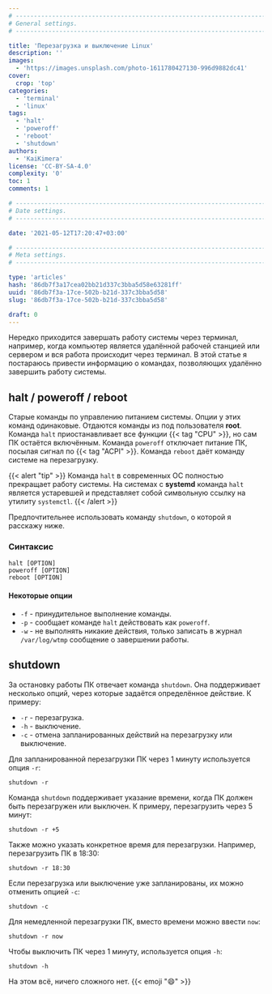 ```yaml
---
# -------------------------------------------------------------------------------------------------------------------- #
# General settings.
# -------------------------------------------------------------------------------------------------------------------- #

title: 'Перезагрузка и выключение Linux'
description: ''
images:
  - 'https://images.unsplash.com/photo-1611780427130-996d9882dc41'
cover:
  crop: 'top'
categories:
  - 'terminal'
  - 'linux'
tags:
  - 'halt'
  - 'poweroff'
  - 'reboot'
  - 'shutdown'
authors:
  - 'KaiKimera'
license: 'CC-BY-SA-4.0'
complexity: '0'
toc: 1
comments: 1

# -------------------------------------------------------------------------------------------------------------------- #
# Date settings.
# -------------------------------------------------------------------------------------------------------------------- #

date: '2021-05-12T17:20:47+03:00'

# -------------------------------------------------------------------------------------------------------------------- #
# Meta settings.
# -------------------------------------------------------------------------------------------------------------------- #

type: 'articles'
hash: '86db7f3a17cea02bb21d337c3bba5d58e63281ff'
uuid: '86db7f3a-17ce-502b-b21d-337c3bba5d58'
slug: '86db7f3a-17ce-502b-b21d-337c3bba5d58'

draft: 0
---
```


Нередко приходится завершать работу системы через терминал, например, когда компьютер является удалённой рабочей станцией или сервером и вся работа происходит через терминал. В этой статье я постараюсь привести информацию о командах, позволяющих удалённо завершить работу системы.

<!--more-->

## halt / poweroff / reboot

Старые команды по управлению питанием системы. Опции у этих команд одинаковые. Отдаются команды из под пользователя **root**. Команда `halt` приостанавливает все функции {{< tag "CPU" >}}, но сам ПК остаётся включённым. Команда `poweroff` отключает питание ПК, посылая сигнал по {{< tag "ACPI" >}}. Команда `reboot` даёт команду системе на перезагрузку.

{{< alert "tip" >}}
Команда `halt` в современных ОС полностью прекращает работу системы. На системах с **systemd** команда `halt` является устаревшей и представляет собой символьную ссылку на утилиту `systemctl`.
{{< /alert >}}

Предпочтительнее использовать команду `shutdown`, о которой я расскажу ниже.

### Синтаксис

```text
halt [OPTION]
poweroff [OPTION]
reboot [OPTION]
```

#### Некоторые опции

- `-f` - принудительное выполнение команды.
- `-p` - сообщает команде `halt` действовать как `poweroff`.
- `-w` - не выполнять никакие действия, только записать в журнал `/var/log/wtmp` сообщение о завершении работы.

## shutdown

За остановку работы ПК отвечает команда `shutdown`. Она поддерживает несколько опций, через которые задаётся определённое действие. К примеру:

- `-r` - перезагрузка.
- `-h` - выключение.
- `-c` - отмена запланированных действий на перезагрузку или выключение.

Для запланированной перезагрузки ПК через 1 минуту используется опция `-r`:

```terminal {os="linux", mode="root"}
shutdown -r
```

Команда `shutdown` поддерживает указание времени, когда ПК должен быть перезагружен или выключен. К примеру, перезагрузить через 5 минут:

```terminal {os="linux", mode="root"}
shutdown -r +5
```

Также можно указать конкретное время для перезагрузки. Например, перезагрузить ПК в 18:30:

```terminal {os="linux", mode="root"}
shutdown -r 18:30
```

Если перезагрузка или выключение уже запланированы, их можно отменить опцией `-c`:

```terminal {os="linux", mode="root"}
shutdown -c
```

Для немедленной перезагрузки ПК, вместо времени можно ввести `now`:

```terminal {os="linux", mode="root"}
shutdown -r now
```

Чтобы выключить ПК через 1 минуту, используется опция `-h`:

```terminal {os="linux", mode="root"}
shutdown -h
```

На этом всё, ничего сложного нет. {{< emoji ":smile:" >}}
